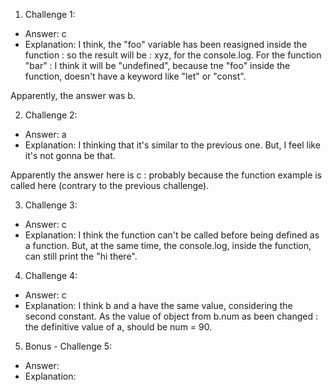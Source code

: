 1. Challenge 1:
  - Answer: c
  - Explanation: I think, the "foo" variable has been reasigned inside the function : so the result will be : xyz, for the console.log. For the function "bar" : I think it will be "undefined", because tne "foo" inside the function, doesn't have a keyword like "let" or "const". 

  Apparently, the answer was b.


2. Challenge 2:
  - Answer: a
  - Explanation: I thinking that it's similar to the previous one. But, I feel like it's not gonna be that.  

Apparently the answer here is c : probably because the function example is called here (contrary to the previous challenge).

3. Challenge 3:
  - Answer: c
  - Explanation: I think the function can't be called before being defined as a function. But, at the same time, the console.log, inside the function, can still print the "hi there". 


4. Challenge 4:
  - Answer: c
  - Explanation: I think b and a have the same value, considering the second constant. As the value of object from b.num as been changed : the definitive value of a, should be num = 90.


5. Bonus - Challenge 5:
  - Answer:
  - Explanation:
